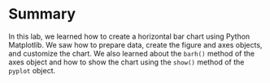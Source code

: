 # Summary

In this lab, we learned how to create a horizontal bar chart using Python Matplotlib. We saw how to prepare data, create the figure and axes objects, and customize the chart. We also learned about the `barh()` method of the axes object and how to show the chart using the `show()` method of the `pyplot` object.
